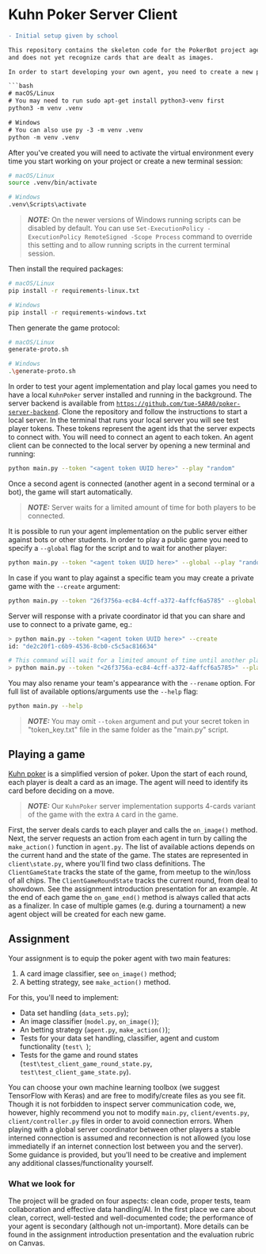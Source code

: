 # Kuhn Poker Server Client
```diff
- Initial setup given by school

This repository contains the skeleton code for the PokerBot project agent (server client). The currently implemented agent plays a random game,
and does not yet recognize cards that are dealt as images.

In order to start developing your own agent, you need to create a new python virtual environment (either within your IDE or manually, see this [link](https://code.visualstudio.com/docs/python/environments#_create-a-virtual-environment) for the VSCode as an example):

```bash
# macOS/Linux
# You may need to run sudo apt-get install python3-venv first
python3 -m venv .venv

# Windows
# You can also use py -3 -m venv .venv
python -m venv .venv
```

After you've created you will need to activate the virtual environment every time you start working on your project or create a new terminal session:

```bash
# macOS/Linux
source .venv/bin/activate

# Windows
.venv\Scripts\activate
```

> **_NOTE:_** On the newer versions of Windows running scripts can be disabled by default. You can use `Set-ExecutionPolicy -ExecutionPolicy RemoteSigned -Scope Process` command to override this setting and to allow running scripts in the current terminal session.

Then install the required packages:

```bash
# macOS/Linux
pip install -r requirements-linux.txt

# Windows
pip install -r requirements-windows.txt
```

Then generate the game protocol: 

```bash
# macOS/Linux
generate-proto.sh

# Windows
.\generate-proto.sh
```

In order to test your agent implementation and play local games you need to have a local `KuhnPoker` server installed and running in the background. The server backend is available from
[`https://github.com/tue-5ARA0/poker-server-backend`](https://github.com/tue-5ARA0/poker-server-backend). Clone the repository and follow the instructions to start a local server.
In the terminal that runs your local server you will see test player tokens. These tokens represent the agent ids that the server
expects to connect with. You will need to connect an agent to each token. An agent client can be connected to the local server
by opening a new terminal and running:

```bash
python main.py --token "<agent token UUID here>" --play "random"
```

Once a second agent is connected (another agent in a second terminal or a bot), the game will start automatically.

> **_NOTE:_** Server waits for a limited amount of time for both players to be connected.

It is possible to run your agent implementation on the public server either against bots or other students. In order to play a public game you need to specify a `--global` flag for the script and to wait for another player:

```bash
python main.py --token "<agent token UUID here>" --global --play "random"
```

In case if you want to play against a specific team you may create a private game with the `--create` argument:

```bash
python main.py --token "26f3756a-ec84-4cff-a372-4affcf6a5785" --global --create
```

Server will response with a private coordinator id that you can share and use to connect to a private game, eg.:

```bash
> python main.py --token "<agent token UUID here>" --create
id: "de2c20f1-c6b9-4536-8cb0-c5c5ac816634"

# This command will wait for a limited amount of time until another player is connected
> python main.py --token "<26f3756a-ec84-4cff-a372-4affcf6a5785>" --play "a25ed6e6-e836-4ff8-a8b0-3a942bd412a2"
```

You may also rename your team's appearance with the `--rename` option. For full list of available options/arguments use the `--help` flag:

```bash
python main.py --help
```

> **_NOTE:_** You may omit `--token` argument and put your secret token in "token_key.txt" file in the same 
> folder as the "main.py" script. 

## Playing a game

[Kuhn poker](https://en.wikipedia.org/wiki/Kuhn_poker) is a simplified version of poker. Upon the start of each round, 
each player is dealt a card as an image. The agent will need to identify its card before deciding on a move. 

> **_NOTE:_**  Our `KuhnPoker` server implementation supports 4-cards variant of the game with the extra `A` card in the game.

First, the server deals cards to each player and calls the `on_image()` method. Next, the server requests an action from each agent in turn by calling the `make_action()` function in `agent.py`. The list of available actions depends
on the current hand and the state of the game. The states are represented in `client\state.py`, where you'll find two class definitions.
The `ClientGameState` tracks the state of the game, from meetup to the win/loss of all chips. The `ClientGameRoundState` tracks
the current round, from deal to showdown. See the assignment introduction presentation for an example. At the end of each game the `on_game_end()` method is always called that acts as a finalizer. In case of multiple games (e.g. during a tournament) a new agent object will be created for each new game.

## Assignment

Your assignment is to equip the poker agent with two main features:

1. A card image classifier, see `on_image()` method;
2. A betting strategy, see `make_action()` method.

For this, you'll need to implement:

- Data set handling (`data_sets.py`);
- An image classifier (`model.py`, `on_image()`);
- An betting strategy (`agent.py`, `make_action()`);
- Tests for your data set handling, classifier, agent and custom functionality (`test\ `);
- Tests for the game and round states (`test\test_client_game_round_state.py`, `test\test_client_game_state.py`).

You can choose your own machine learning toolbox (we suggest TensorFlow with Keras) and are free to modify/create 
files as you see fit. Though it is not forbidden to inspect server communication code, we, however, highly recommend you not to modify `main.py`, `client/events.py`, `client/controller.py` files in order to avoid connection errors. When playing with a global server coordinator between other players a stable interned connection is assumed and reconnection is not allowed (you lose immediatelly if an internet connection lost between you and the server). Some guidance is provided, but you'll need to be creative and implement any additional 
classes/functionality yourself.

### What we look for

The project will be graded on four aspects: clean code, proper tests, team collaboration and effective data handling/AI. 
In the first place we care about clean, correct, well-tested and well-documented code; the performance of your agent is
secondary (although not un-important). More details can be found in the assignment introduction presentation and the
evaluation rubric on Canvas.
